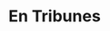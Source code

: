 ---
title: En Tribunes
layout: post
image: "/assets/images/projects/entribunes.png"
post-image: "https://builtwithruby.com/assets/images/projects/entribunes.png"
description: En Tribunes is a price comparison engine, specialized in football tickets. It lets you find the best price to attend a football match, whether it takes place in England, Spain, Italy, Germany, Netherlands or even Mexico.
	For each football game, people have information about the price, the seller's reputation Trustpilot), the website language, whether the seller is an authorized agent, etc.
technology: Rails 7, Tailwind, Stimulus, PostgreSQL
available_on: Web, Mobile
type: Price-comparison website
permalink: /entribunes/
website_link: https://www.entribunes.com/
group: project
---